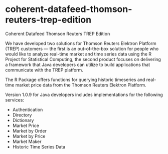 # coherent-datafeed-thomson-reuters-trep-edition
Coherent Datafeed Thomson Reuters TREP Edition

We have developed two solutions for Thomson Reuters Elektron Platform (TREP) customers — the first is an out-of-the-box solution for people who would like to analyze real-time market and time series data using the R Project for Statistical Computing, the second product focuses on delivering a framework that Java developers can utilize to build applications that communicate with the TREP platform.

The R Package offers functions for querying historic timeseries and real-time market price data from the Thomson Reuters Elektron Platform.

Version 1.0.9 for Java developers includes implementations for the following services:

- Authentication
- Directory
- Dictionary
- Market Price
- Market by Order
- Market by Price
- Market Maker
- Historic Time Series Data

